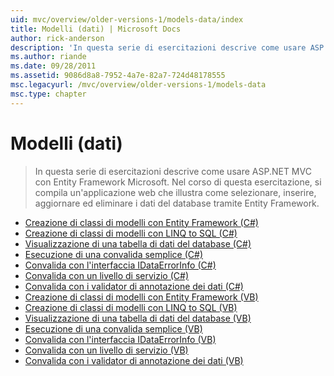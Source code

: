 ```yaml
---
uid: mvc/overview/older-versions-1/models-data/index
title: Modelli (dati) | Microsoft Docs
author: rick-anderson
description: 'In questa serie di esercitazioni descrive come usare ASP.NET MVC con Entity Framework Microsoft. Nel corso di questa esercitazione, si compila un''applicazione web...'
ms.author: riande
ms.date: 09/28/2011
ms.assetid: 9086d8a8-7952-4a7e-82a7-724d48178555
msc.legacyurl: /mvc/overview/older-versions-1/models-data
msc.type: chapter
---
```

<a name="models-data"></a>Modelli (dati)
====================
> In questa serie di esercitazioni descrive come usare ASP.NET MVC con Entity Framework Microsoft. Nel corso di questa esercitazione, si compila un'applicazione web che illustra come selezionare, inserire, aggiornare ed eliminare i dati del database tramite Entity Framework.


- [Creazione di classi di modelli con Entity Framework (C#)](creating-model-classes-with-the-entity-framework-cs.md)
- [Creazione di classi di modelli con LINQ to SQL (C#)](creating-model-classes-with-linq-to-sql-cs.md)
- [Visualizzazione di una tabella di dati del database (C#)](displaying-a-table-of-database-data-cs.md)
- [Esecuzione di una convalida semplice (C#)](performing-simple-validation-cs.md)
- [Convalida con l'interfaccia IDataErrorInfo (C#)](validating-with-the-idataerrorinfo-interface-cs.md)
- [Convalida con un livello di servizio (C#)](validating-with-a-service-layer-cs.md)
- [Convalida con i validator di annotazione dei dati (C#)](validation-with-the-data-annotation-validators-cs.md)
- [Creazione di classi di modelli con Entity Framework (VB)](creating-model-classes-with-the-entity-framework-vb.md)
- [Creazione di classi di modelli con LINQ to SQL (VB)](creating-model-classes-with-linq-to-sql-vb.md)
- [Visualizzazione di una tabella di dati del database (VB)](displaying-a-table-of-database-data-vb.md)
- [Esecuzione di una convalida semplice (VB)](performing-simple-validation-vb.md)
- [Convalida con l'interfaccia IDataErrorInfo (VB)](validating-with-the-idataerrorinfo-interface-vb.md)
- [Convalida con un livello di servizio (VB)](validating-with-a-service-layer-vb.md)
- [Convalida con i validator di annotazione dei dati (VB)](validation-with-the-data-annotation-validators-vb.md)
